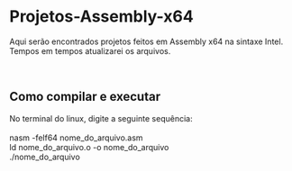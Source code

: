 <h1>Projetos-Assembly-x64</h1>

<p>
Aqui serão encontrados projetos feitos em Assembly x64 na sintaxe Intel.
Tempos em tempos atualizarei os arquivos.
</p>
<br>
<h2>Como compilar e executar</h2>

<p>
No terminal do linux, digite a seguinte sequência: <br><br>
nasm -felf64 nome_do_arquivo.asm <br>
ld nome_do_arquivo.o -o nome_do_arquivo <br>
./nome_do_arquivo
</p>
